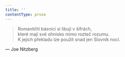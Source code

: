 ```yaml
---
title: ''
contentType: prose
---
```


>   

> Romantičtí básníci si libují v šifrách,  
> které mají své ohnisko mimo rozteč rozumu.  
> K jejich překladu lze použít snad jen Slovník noci.

— Joe Nitzberg
